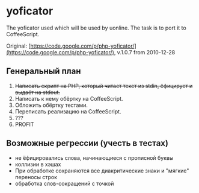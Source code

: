 yoficator
=========

The yoficator used which will be used by uonline. The task is to port it to CoffeeScript.

Original: [https://code.google.com/p/php-yoficator/](https://code.google.com/p/php-yoficator/), v.1.0.7 from 2010-12-28


## Генеральный план

1. ~~Написать скрипт на PHP, который читает текст из stdin, ёфицирует и выдаёт на stdout.~~
2. Написать к нему обёртку на CoffeeScript.
3. Обложить обёртку тестами.
4. Переписать реализацию на CoffeeScript.
5. ???
6. PROFIT


## Возможные регрессии (учесть в тестах)

* не ёфицировались слова, начинающиеся с прописной буквы
* коллизии в хэшах
* При обработке сохраняются все диакритические знаки и "мягкие" переносы строк
* обработка слов-сокращений с точкой
